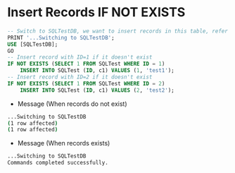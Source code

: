# Insert Records IF NOT EXISTS

```sql
-- Switch to SQLTestDB, we want to insert records in this table, refer task_010 for table structure
PRINT '...Switching to SQLTestDB';
USE [SQLTestDB];
GO
-- Insert record with ID=1 if it doesn't exist
IF NOT EXISTS (SELECT 1 FROM SQLTest WHERE ID = 1)
    INSERT INTO SQLTest (ID, c1) VALUES (1, 'test1');
-- Insert record with ID=2 if it doesn't exist
IF NOT EXISTS (SELECT 1 FROM SQLTest WHERE ID = 2)
    INSERT INTO SQLTest (ID, c1) VALUES (2, 'test2');
```

- Message (When records do not exist)

```bash
...Switching to SQLTestDB
(1 row affected)
(1 row affected)
```

- Message (When records exists)

```bash
...Switching to SQLTestDB
Commands completed successfully.
```
